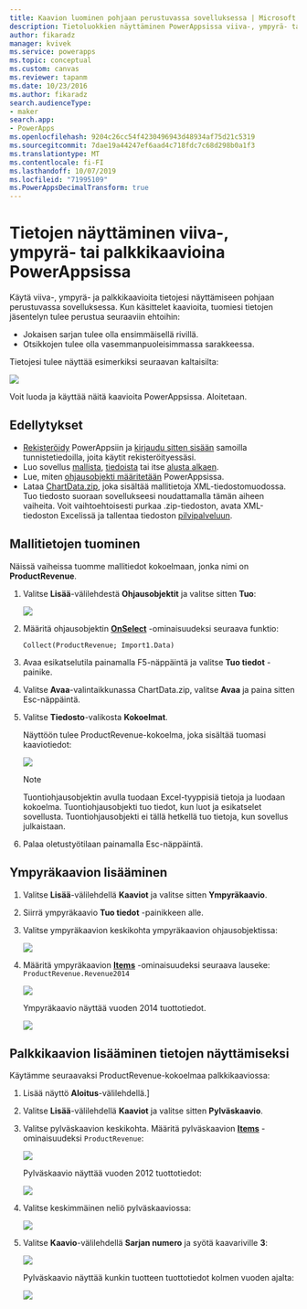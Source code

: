 ```yaml
---
title: Kaavion luominen pohjaan perustuvassa sovelluksessa | Microsoft Docs
description: Tietoluokkien näyttäminen PowerAppsissa viiva-, ympyrä- tai palkkikaavioina pohjaan perustuvassa sovelluksessa
author: fikaradz
manager: kvivek
ms.service: powerapps
ms.topic: conceptual
ms.custom: canvas
ms.reviewer: tapanm
ms.date: 10/23/2016
ms.author: fikaradz
search.audienceType:
- maker
search.app:
- PowerApps
ms.openlocfilehash: 9204c26cc54f4230496943d48934af75d21c5319
ms.sourcegitcommit: 7dae19a44247ef6aad4c718fdc7c68d298b0a1f3
ms.translationtype: MT
ms.contentlocale: fi-FI
ms.lasthandoff: 10/07/2019
ms.locfileid: "71995109"
ms.PowerAppsDecimalTransform: true
---
```

# <a name="show-data-in-a-line-pie-or-bar-chart-in-powerapps"></a>Tietojen näyttäminen viiva-, ympyrä- tai palkkikaavioina PowerAppsissa

Käytä viiva-, ympyrä- ja palkkikaavioita tietojesi näyttämiseen pohjaan perustuvassa sovelluksessa. Kun käsittelet kaavioita, tuomiesi tietojen jäsentelyn tulee perustua seuraaviin ehtoihin:

* Jokaisen sarjan tulee olla ensimmäisellä rivillä.
* Otsikkojen tulee olla vasemmanpuoleisimmassa sarakkeessa.

Tietojesi tulee näyttää esimerkiksi seuraavan kaltaisilta:

![][9]

Voit luoda ja käyttää näitä kaavioita PowerAppsissa. Aloitetaan.

## <a name="prerequisites"></a>Edellytykset

* [Rekisteröidy](../signup-for-powerapps.md) PowerAppsiin ja [kirjaudu sitten sisään](https://web.powerapps.com?utm_source=padocs&utm_medium=linkinadoc&utm_campaign=referralsfromdoc) samoilla tunnistetiedoilla, joita käytit rekisteröityessäsi.
* Luo sovellus [mallista](get-started-test-drive.md), [tiedoista](get-started-create-from-data.md) tai itse [alusta alkaen](get-started-create-from-blank.md).
* Lue, miten [ohjausobjekti määritetään](add-configure-controls.md) PowerAppsissa.
* Lataa [ChartData.zip](http://pwrappssamples.blob.core.windows.net/samples/ChartData.zip), joka sisältää mallitietoja XML-tiedostomuodossa. Tuo tiedosto suoraan sovellukseesi noudattamalla tämän aiheen vaiheita. Voit vaihtoehtoisesti purkaa .zip-tiedoston, avata XML-tiedoston Excelissä ja tallentaa tiedoston [pilvipalveluun](connections/cloud-storage-blob-connections.md).

## <a name="import-the-sample-data"></a>Mallitietojen tuominen
Näissä vaiheissa tuomme mallitiedot kokoelmaan, jonka nimi on **ProductRevenue**.

1. Valitse **Lisää**-välilehdestä **Ohjausobjektit** ja valitse sitten **Tuo**:  

    ![][11]  

2. Määritä ohjausobjektin **[OnSelect](controls/properties-core.md)** -ominaisuudeksi seuraava funktio:  

   ```Collect(ProductRevenue; Import1.Data)```

3. Avaa esikatselutila painamalla F5-näppäintä ja valitse **Tuo tiedot** -painike.

4. Valitse **Avaa**-valintaikkunassa ChartData.zip, valitse **Avaa** ja paina sitten Esc-näppäintä.

5. Valitse **Tiedosto**-valikosta **Kokoelmat**.

    Näyttöön tulee ProductRevenue-kokoelma, joka sisältää tuomasi kaaviotiedot:

    ![][1]  

   > [!NOTE]
   > Tuontiohjausobjektin avulla tuodaan Excel-tyyppisiä tietoja ja luodaan kokoelma. Tuontiohjausobjekti tuo tiedot, kun luot ja esikatselet sovellusta. Tuontiohjausobjekti ei tällä hetkellä tuo tietoja, kun sovellus julkaistaan.
   >

6. Palaa oletustyötilaan painamalla Esc-näppäintä.

## <a name="add-a-pie-chart"></a>Ympyräkaavion lisääminen
1. Valitse **Lisää**-välilehdellä **Kaaviot** ja valitse sitten **Ympyräkaavio**.

2. Siirrä ympyräkaavio **Tuo tiedot** -painikkeen alle.

3. Valitse ympyräkaavion keskikohta ympyräkaavion ohjausobjektissa:   

    ![][10]

4. Määritä ympyräkaavion **[Items](controls/properties-core.md)** -ominaisuudeksi seuraava lauseke: `ProductRevenue.Revenue2014`

    ![][2]  

    Ympyräkaavio näyttää vuoden 2014 tuottotiedot.

    ![][3]  

## <a name="add-a-bar-chart-to-display-your-data"></a>Palkkikaavion lisääminen tietojen näyttämiseksi
Käytämme seuraavaksi ProductRevenue-kokoelmaa palkkikaaviossa:

1. Lisää näyttö **Aloitus**-välilehdellä.]

2. Valitse **Lisää**-välilehdellä **Kaaviot** ja valitse sitten **Pylväskaavio**.

3. Valitse pylväskaavion keskikohta. Määritä pylväskaavion **[Items](controls/properties-core.md)** -ominaisuudeksi ```ProductRevenue```:

    ![][12]  

    Pylväskaavio näyttää vuoden 2012 tuottotiedot:

    ![][4]  

4. Valitse keskimmäinen neliö pylväskaaviossa:

    ![][5]

5. Valitse **Kaavio**-välilehdellä **Sarjan numero** ja syötä kaavariville **3**:

    ![][6]  

    Pylväskaavio näyttää kunkin tuotteen tuottotiedot kolmen vuoden ajalta:

    ![][7]  

[1]: ./media/use-line-pie-bar-chart/productrevenuecollection.png
[2]: ./media/use-line-pie-bar-chart/itemsexpression.png
[3]: ./media/use-line-pie-bar-chart/piechart.png
[4]: ./media/use-line-pie-bar-chart/columnchart.png
[5]: ./media/use-line-pie-bar-chart/columnchartseries.png
[6]: ./media/use-line-pie-bar-chart/columnchartseriesfunction.png
[7]: ./media/use-line-pie-bar-chart/columnchartthreeyears.png
[8]: ./media/use-line-pie-bar-chart/preview.png
[9]: ./media/use-line-pie-bar-chart/tableformat.png
[10]: ./media/use-line-pie-bar-chart/middlepiechart.png
[11]: ./media/use-line-pie-bar-chart/import.png
[12]: ./media/use-line-pie-bar-chart/itemscolumnchart.png
